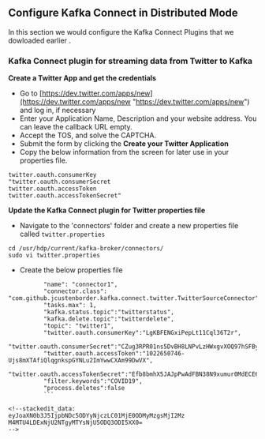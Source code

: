 ## Configure Kafka Connect in Distributed Mode

In this section we would configure the Kafka Connect Plugins that we dowloaded earlier .

### Kafka Connect plugin for streaming data from Twitter to Kafka 

**Create a Twitter App and get the credentials** 
 - Go to
   [https://dev.twitter.com/apps/new](https://dev.twitter.com/apps/new
   "https://dev.twitter.com/apps/new") and log in, if necessary
 - Enter your Application Name, Description and your website address. You can leave the callback URL empty.
 - Accept the TOS, and solve the CAPTCHA.
 - Submit the form by clicking the **Create your Twitter Application**
 - Copy the below information from the screen for later use in your properties file.
```
twitter.oauth.consumerKey
"twitter.oauth.consumerSecret
twitter.oauth.accessToken
twitter.oauth.accessTokenSecret"
```

**Update the Kafka Connect plugin for Twitter properties file** 

- Navigate to the 'connectors' folder and create a new properties file called `twitter.properties` 
```
cd /usr/hdp/current/kafka-broker/connectors/
sudo vi twitter.properties
```
- Create the below properties file 
```
          "name": "connector1",
          "connector.class": "com.github.jcustenborder.kafka.connect.twitter.TwitterSourceConnector",
          "tasks.max": 1,
          "kafka.status.topic":"twitterstatus",
          "kafka.delete.topic":"twitterdelete",        
          "topic": "twitter1",   
          "twitter.oauth.consumerKey":"LgKBFENGxiPepLt11Cql36T2r",
          "twitter.oauth.consumerSecret":"CZug3RPR01ns5DvBH8LNPvLzHWxgvXOQ97hSFByJ6x393vagFC",
          "twitter.oauth.accessToken":"1022650746-Ujs8mXTAfiQlqgnkspGYNLu2ImYwwCXAm99DwVX",
          "twitter.oauth.accessTokenSecret":"Efb8bmhX5JAJpPwAdFBN38N9xumur0MdECE6Te8KEdODr",
          "filter.keywords":"COVID19",
          "process.deletes":false
          ```
          
<!--stackedit_data:
eyJoaXN0b3J5IjpbNDc5ODYyNjczLC01MjE0ODMyMzgsMjI2Mz
M4MTU4LDExNjU2NTgyMTYsNjU5ODQ3ODI5XX0=
-->